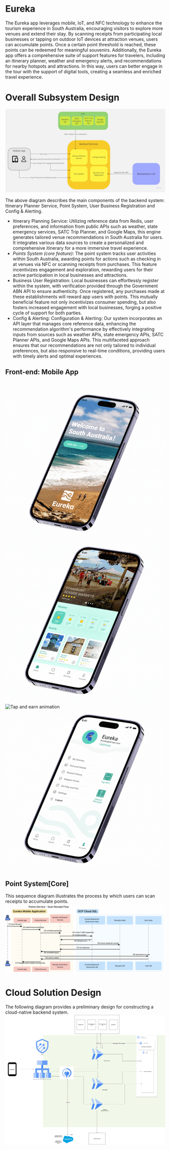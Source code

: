 # Eureka
The Eureka app leverages mobile, IoT, and NFC technology to enhance the tourism experience in South Australia, encouraging visitors to explore more venues and extend their stay. By scanning receipts from participating local businesses or tapping on outdoor IoT devices at attraction venues, users can accumulate points. Once a certain point threshold is reached, these points can be redeemed for meaningful souvenirs. Additionally, the Eureka app offers a comprehensive suite of support features for travelers, including an itinerary planner, weather and emergency alerts, and recommendations for nearby hotspots and attractions. In this way, users can better engage in the tour with the support of digital tools, creating a seamless and enriched travel experience.

# Overall Subsystem Design

![subsystem design](https://github.com/Stanford-Peng/eureka/blob/main/pictures/subsystem-design.jpg?raw=true)

The above diagram describes the main components of the backend system: Itinerary Planner Service, Point System, User Business Registration and Config & Alerting.

- Itinerary Planning Service: Utilizing reference data from Redis, user preferences, and information from public APIs such as weather, state emergency services, SATC Trip Planner, and Google Maps, this engine generates tailored venue recommendations in South Australia for users. It integrates various data sources to create a personalized and comprehensive itinerary for a more immersive travel experience.
- *Points System (core feature)*: The point system tracks user activities within South Australia, awarding points for actions such as checking in at venues via NFC or scanning receipts from purchases. This feature incentivizes engagement and exploration, rewarding users for their active participation in local businesses and attractions.
- Business User Registration: Local businesses can effortlessly register within the system, with verification provided through the Government ABN API to ensure authenticity. Once registered, any purchases made at these establishments will reward app users with points. This mutually beneficial feature not only incentivizes consumer spending, but also fosters increased engagement with local businesses, forging a positive cycle of support for both parties.
- Config & Alerting: Configuration & Alerting: Our system incorporates an API layer that manages core reference data, enhancing the recommendation algorithm's performance by effectively integrating inputs from sources such as weather APIs, state emergency APIs, SATC Planner APIs, and Google Maps APIs. This multifaceted approach ensures that our recommendations are not only tailored to individual preferences, but also responsive to real-time conditions, providing users with timely alerts and optimal experiences.


## Front-end: Mobile App
![Perona Profile Animation](https://github.com/Stanford-Peng/eureka/blob/main/pictures/Persona%20Profile%20animation.gif?raw=true)
![Recommendation Itinerary Animation](https://github.com/Stanford-Peng/eureka/blob/main/pictures/Recommendation%20and%20Itenerary%20animation.gif?raw=true)
![Tap and earn animation](https://github.com/Stanford-Peng/eureka/assets/38175724/ad5ca79a-ed92-4363-8fed-146826bd7340)
![Reward Animation](https://github.com/Stanford-Peng/eureka/blob/main/pictures/reward%20animation.gif?raw=true)





## Point System[Core]
This sequence diagram illustrates the process by which users can scan receipts to accumulate points.
![subsystem design](https://github.com/Stanford-Peng/eureka/blob/main/pictures/PointSystem.png?raw=true)

# Cloud Solution Design
The following diagram provides a preliminary design for constructing a cloud-native backend system.
![Cloud Solution Design](https://github.com/Stanford-Peng/eureka/blob/main/pictures/eurika.drawio.png?raw=true)



